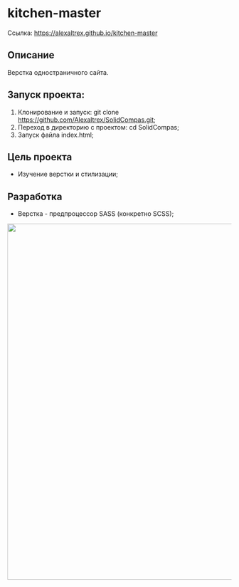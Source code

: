 # kitchen-master
Ссылка: https://alexaltrex.github.io/kitchen-master

## Описание
Верстка одностраничного сайта.

## Запуск проекта:
1. Клонирование и запуск: git clone https://github.com/Alexaltrex/SolidCompas.git;
2. Переход в директорию с проектом: cd SolidCompas;
3. Запуск файла index.html;

## Цель проекта
* Изучение верстки и стилизации;

## Разработка
* Верстка - предпроцессор SASS (конкретно SCSS);

<img src="img/пр01" style: width="800">

